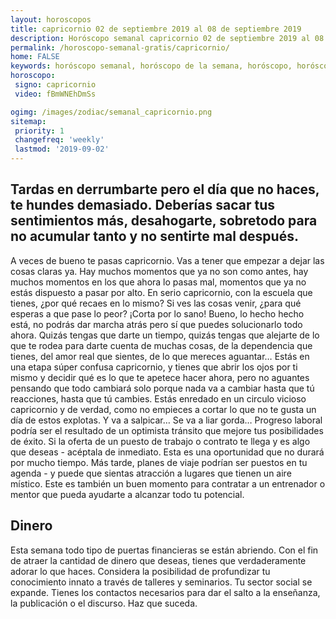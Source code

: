 ```yaml
---
layout: horoscopos
title: capricornio 02 de septiembre 2019 al 08 de septiembre 2019 
description: Horóscopo semanal capricornio 02 de septiembre 2019 al 08 de septiembre 2019. Tardas en derrumbarte pero el día que no haces, te hundes demasiado. Deberías sacar tus sentimientos más, desahogarte, sobretodo para no acumular tanto y no sentirte mal después.
permalink: /horoscopo-semanal-gratis/capricornio/
home: FALSE
keywords: horóscopo semanal, horóscopo de la semana, horóscopo, horóscopo gratis,horóscopos, horóscopo esperanza gracia, horoscopos capricornio la semana, horóscopos gratis, Tarot, Astrologia, Zodíaco, capricornio, horoscopo gratis, semanal
horoscopo:
 signo: capricornio
 video: fBmWNEhDmSs

ogimg: /images/zodiac/semanal_capricornio.png
sitemap:
 priority: 1
 changefreq: 'weekly'
 lastmod: '2019-09-02'
---
```




## Tardas en derrumbarte pero el día que no haces, te hundes demasiado. Deberías sacar tus sentimientos más, desahogarte, sobretodo para no acumular tanto y no sentirte mal después.

A veces de bueno te pasas capricornio. Vas a tener que empezar a dejar las cosas claras ya. Hay muchos momentos que ya no son como antes, hay muchos momentos en los que ahora lo pasas mal, momentos que ya no estás dispuesto a pasar por alto. En serio capricornio, con la escuela que tienes, ¿por qué recaes en lo mismo? Si ves las cosas venir, ¿para qué esperas a que pase lo peor? ¡Corta por lo sano! Bueno, lo hecho hecho está, no podrás dar marcha atrás pero sí que puedes solucionarlo todo ahora. Quizás tengas que darte un tiempo, quizás tengas que alejarte de lo que te rodea para darte cuenta de muchas cosas, de la dependencia que tienes, del amor real que sientes, de lo que mereces aguantar… Estás en una etapa súper confusa capricornio, y tienes que abrir los ojos por ti mismo y decidir qué es lo que te apetece hacer ahora, pero no aguantes pensando que todo cambiará solo porque nada va a cambiar hasta que tú reacciones, hasta que tú cambies. Estás enredado en un circulo vicioso capricornio y de verdad, como no empieces a cortar lo que no te gusta un día de estos explotas. Y va a salpicar… Se va a liar gorda…
Progreso laboral podría ser el resultado de un optimista tránsito que mejore tus posibilidades de éxito. Si la oferta de un puesto de trabajo o contrato te llega y es algo que deseas - acéptala de inmediato. Esta es una oportunidad que no durará por mucho tiempo. Más tarde, planes de viaje podrían ser puestos en tu agenda - y puede que sientas atracción a lugares que tienen un aire místico. Este es también un buen momento para contratar a un entrenador o mentor que pueda ayudarte a alcanzar todo tu potencial.

## Dinero

Esta semana todo tipo de puertas financieras se están abriendo. Con el fin de atraer la cantidad de dinero que deseas, tienes que verdaderamente adorar lo que haces. Considera la posibilidad de profundizar tu conocimiento innato a través de talleres y seminarios. Tu sector social se expande. Tienes los contactos necesarios para dar el salto a la enseñanza, la publicación o el discurso. Haz que suceda.